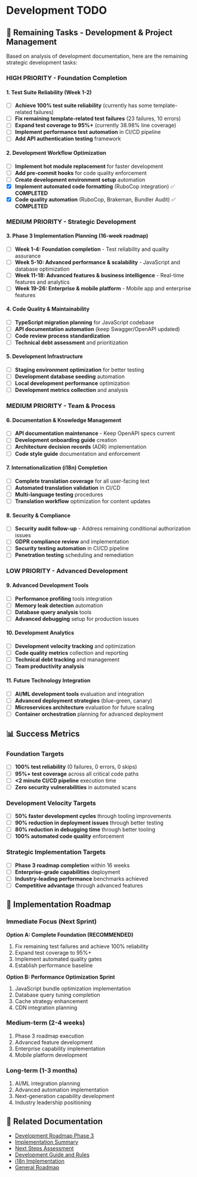 # Development TODO

## 🎯 **Remaining Tasks - Development & Project Management**

Based on analysis of development documentation, here are the remaining strategic development tasks:

### **HIGH PRIORITY - Foundation Completion**

#### **1. Test Suite Reliability (Week 1-2)**
- [ ] **Achieve 100% test suite reliability** (currently has some template-related failures)
- [ ] **Fix remaining template-related test failures** (23 failures, 10 errors)
- [ ] **Expand test coverage to 95%+** (currently 38.98% line coverage)
- [ ] **Implement performance test automation** in CI/CD pipeline
- [ ] **Add API authentication testing** framework

#### **2. Development Workflow Optimization**
- [ ] **Implement hot module replacement** for faster development
- [ ] **Add pre-commit hooks** for code quality enforcement
- [ ] **Create development environment setup** automation
- [x] **Implement automated code formatting** (RuboCop integration) ✅ **COMPLETED**
- [x] **Code quality automation** (RuboCop, Brakeman, Bundler Audit) ✅ **COMPLETED**

### **MEDIUM PRIORITY - Strategic Development**

#### **3. Phase 3 Implementation Planning (16-week roadmap)**
- [ ] **Week 1-4: Foundation completion** - Test reliability and quality assurance
- [ ] **Week 5-10: Advanced performance & scalability** - JavaScript and database optimization
- [ ] **Week 11-18: Advanced features & business intelligence** - Real-time features and analytics
- [ ] **Week 19-26: Enterprise & mobile platform** - Mobile app and enterprise features

#### **4. Code Quality & Maintainability**
- [ ] **TypeScript migration planning** for JavaScript codebase
- [ ] **API documentation automation** (keep Swagger/OpenAPI updated)
- [ ] **Code review process standardization**
- [ ] **Technical debt assessment** and prioritization

#### **5. Development Infrastructure**
- [ ] **Staging environment optimization** for better testing
- [ ] **Development database seeding** automation
- [ ] **Local development performance** optimization
- [ ] **Development metrics collection** and analysis

### **MEDIUM PRIORITY - Team & Process**

#### **6. Documentation & Knowledge Management**
- [ ] **API documentation maintenance** - Keep OpenAPI specs current
- [ ] **Development onboarding guide** creation
- [ ] **Architecture decision records** (ADR) implementation
- [ ] **Code style guide** documentation and enforcement

#### **7. Internationalization (i18n) Completion**
- [ ] **Complete translation coverage** for all user-facing text
- [ ] **Automated translation validation** in CI/CD
- [ ] **Multi-language testing** procedures
- [ ] **Translation workflow** optimization for content updates

#### **8. Security & Compliance**
- [ ] **Security audit follow-up** - Address remaining conditional authorization issues
- [ ] **GDPR compliance review** and implementation
- [ ] **Security testing automation** in CI/CD pipeline
- [ ] **Penetration testing** scheduling and remediation

### **LOW PRIORITY - Advanced Development**

#### **9. Advanced Development Tools**
- [ ] **Performance profiling** tools integration
- [ ] **Memory leak detection** automation
- [ ] **Database query analysis** tools
- [ ] **Advanced debugging** setup for production issues

#### **10. Development Analytics**
- [ ] **Development velocity tracking** and optimization
- [ ] **Code quality metrics** collection and reporting
- [ ] **Technical debt tracking** and management
- [ ] **Team productivity analysis**

#### **11. Future Technology Integration**
- [ ] **AI/ML development tools** evaluation and integration
- [ ] **Advanced deployment strategies** (blue-green, canary)
- [ ] **Microservices architecture** evaluation for future scaling
- [ ] **Container orchestration** planning for advanced deployment

## 📊 **Success Metrics**

### **Foundation Targets**
- [ ] **100% test reliability** (0 failures, 0 errors, 0 skips)
- [ ] **95%+ test coverage** across all critical code paths
- [ ] **<2 minute CI/CD pipeline** execution time
- [ ] **Zero security vulnerabilities** in automated scans

### **Development Velocity Targets**
- [ ] **50% faster development cycles** through tooling improvements
- [ ] **90% reduction in deployment issues** through better testing
- [ ] **80% reduction in debugging time** through better tooling
- [ ] **100% automated code quality** enforcement

### **Strategic Implementation Targets**
- [ ] **Phase 3 roadmap completion** within 16 weeks
- [ ] **Enterprise-grade capabilities** deployment
- [ ] **Industry-leading performance** benchmarks achieved
- [ ] **Competitive advantage** through advanced features

## 🎯 **Implementation Roadmap**

### **Immediate Focus (Next Sprint)**
**Option A: Complete Foundation (RECOMMENDED)**
1. Fix remaining test failures and achieve 100% reliability
2. Expand test coverage to 95%+
3. Implement automated quality gates
4. Establish performance baseline

**Option B: Performance Optimization Sprint**
1. JavaScript bundle optimization implementation
2. Database query tuning completion
3. Cache strategy enhancement
4. CDN integration planning

### **Medium-term (2-4 weeks)**
1. Phase 3 roadmap execution
2. Advanced feature development
3. Enterprise capability implementation
4. Mobile platform development

### **Long-term (1-3 months)**
1. AI/ML integration planning
2. Advanced automation implementation
3. Next-generation capability development
4. Industry leadership positioning

## 🔗 **Related Documentation**
- [Development Roadmap Phase 3](development-roadmap-phase3.md)
- [Implementation Summary](implementation-summary.md)
- [Next Steps Assessment](next-steps-assessment.md)
- [Development Guide and Rules](development-guide-and-rules.md)
- [i18n Implementation](i18n.md)
- [General Roadmap](roadmap.md)
